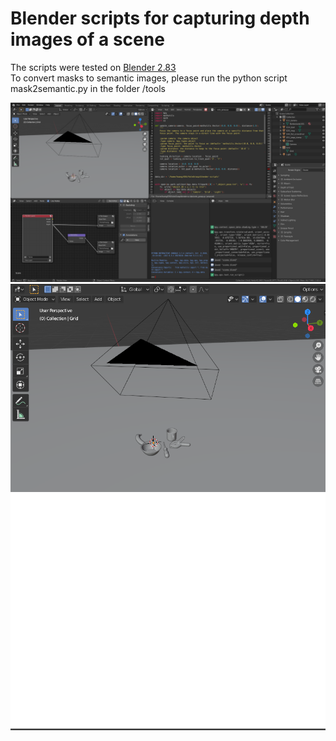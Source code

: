 # Blender scripts for capturing depth images of a scene

The scripts were tested on [Blender 2.83](https://download.blender.org/release/Blender2.83/) <br />
To convert masks to semantic images, please run the python script mask2semantic.py in the folder /tools

<img src="doc/blender.png" width="800" />

<img src="doc/scene.png" width="800" />

<img src="/doc/depth.png" width="800" />

